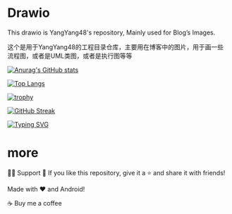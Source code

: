 # Drawio

This drawio is YangYang48's repository, Mainly used for Blog’s Images.

这个是用于YangYang48的工程目录仓库，主要用在博客中的图片，用于画一些流程图，或者是UML类图，或者是执行图等等

[![Anurag's GitHub stats](https://github-readme-stats.vercel.app/api?username=YangYang48&show_icons=true)](https://github.com/anuraghazra/github-readme-stats)

[![Top Langs](https://github-readme-stats.vercel.app/api/top-langs/?username=YangYang48&&layout=compact)](https://github.com/anuraghazra/github-readme-stats)

[![trophy](https://github-profile-trophy.vercel.app/?username=YangYang48&row=2&column=3&margin-w=15)](https://github.com/ryo-ma/github-profile-trophy)

[![GitHub Streak](https://github-readme-streak-stats.herokuapp.com/?user=YangYang48)](https://git.io/streak-stats)

[![Typing SVG](https://readme-typing-svg.herokuapp.com/?lines=Welcom+to+My+github.com;I+shall+we+can+progress+together&color=222222&size=22&font=Consolas)](https://git.io/typing-svg)

# more

🙋‍♂️ Support 💙 If you like this repository, give it a ⭐ and share it with friends!

Made with ❤️ and Android!

☕ Buy me a coffee